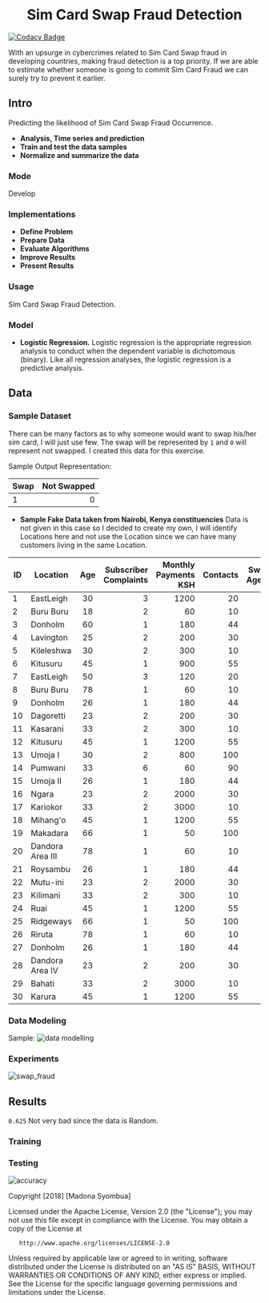<h1 align="center"> Sim Card Swap Fraud Detection</h1>

[![Codacy Badge](https://api.codacy.com/project/badge/Grade/a7e80990559246c9b3e98782a42c241f)](https://www.codacy.com/project/syombuamadona/Sim-Card-Fraud-Detection./dashboard?utm_source=github.com&amp;utm_medium=referral&amp;utm_content=Madonahs/Sim-Card-Fraud-Detection.&amp;utm_campaign=Badge_Grade_Dashboard)

With an upsurge in cybercrimes related to Sim Card Swap fraud in developing countries, making fraud detection is a top priority. If we are able to estimate whether someone is going to commit Sim Card Fraud we can surely try to prevent it earlier. 


## Intro

Predicting the likelihood of Sim Card Swap Fraud Occurrence.
* **Analysis, Time series and prediction**
* **Train and test the data samples**
* **Normalize and summarize the data**

### Mode
Develop

### Implementations

* **Define Problem**
* **Prepare Data**
* **Evaluate Algorithms**
* **Improve Results**
* **Present Results**

### Usage

Sim Card Swap Fraud Detection.

### Model

* **Logistic Regression.** Logistic regression is the appropriate regression analysis to conduct when the dependent variable is dichotomous (binary). Like all regression analyses, the logistic regression is a predictive analysis.


## Data

### Sample Dataset

There can be many factors as to why someone would want to swap his/her sim card, I will just use few. The swap will be represented by 
```1``` and 
```0``` will represent not swapped. I created this data for this exercise.

Sample Output Representation: 

Swap | Not Swapped|
|------ |------:|
|1 | 0|

* **Sample Fake Data taken from Nairobi, Kenya constituencies**
Data is not given in this case so I decided to create my own, I will identify Locations here and not use the Location since we can have many customers living in the same Location.  

ID| Location                  | Age           | Subscriber Complaints   | Monthly Payments KSH |  Contacts |Swap Agent |
| ------------- | -------------         |:--------------------: | ----------------: | ---------------:| ---------------:| ---------------:|
|1|EastLeigh              |30                     | 3            |1200               |20| 0|
|2|Buru Buru              |18                     | 2          |60               |10 | 1|
|3|Donholm                |60                     | 1            |180               |44| 0|
|4|Lavington              |25                     | 2            |200               |30|0|
|5|Kileleshwa             |30                     | 2           |300               |10|1|
|6|Kitusuru               |45                     | 1            |900               |55|0|
|7|EastLeigh              |50                     | 3            |120               |20| 0|
|8|Buru Buru              |78                     | 1          |60               |10 | 1|
|9|Donholm                |26                     | 1            |180               |44| 0|
|10|Dagoretti            |23                     | 2            |200               |30|0|
|11|Kasarani             |33                     | 2            |300               |10|1|
|12|Kitusuru               |45                     | 1            |1200               |55|0|
|13|Umoja I              |30                     |2             |800               |100| 0|
|14|Pumwani              |33                     | 6           |60               |90 | 1|
|15|Umoja II              |26                     | 1            |180               |44| 0|
|16|Ngara            |23                     | 2            |2000               |30|0|
|17|Kariokor              |33                     | 2            |3000               |10|1|
|18|Mihang'o             |45                     | 1            |1200               |55|0|
|19|Makadara             |66                     |1              |50               |100| 0|
|20|Dandora Area III            |78                     | 1           |60               |10 | 1|
|21|Roysambu              |26                     | 1            |180               |44| 0|
|22|Mutu-ini            |23                     | 2           |2000               |30|0|
|23|Kilimani              |33                     | 2            |300               |10|1|
|24|Ruai             |45                     | 1           |1200               |55|0|
|25|Ridgeways            |66                     |1              |50               |100| 0|
|26|Riruta             |78                     | 1           |60               |10 | 1|
|27|Donholm              |26                     | 1           |180               |44| 0|
|28|Dandora Area IV          |23                     | 2            |200               |30|0|
|29|Bahati             |33                     | 2          |3000               |10|1|
|30|Karura              |45                     | 1            |1200               |55|0|



### Data Modeling 
Sample:
![data modelling](https://user-images.githubusercontent.com/11560987/43804440-aa75f892-9a61-11e8-9d0c-e5201c2cfd3d.PNG)

### Experiments
![swap_fraud](https://user-images.githubusercontent.com/11560987/43934745-60242a14-9c16-11e8-9fe9-97de48961f1e.png)

## Results
```0.625``` Not very bad since the data is Random.

### Training

### Testing
![accuracy](https://user-images.githubusercontent.com/11560987/43934719-45b24116-9c16-11e8-9c7d-2cb442dba257.png)





 Copyright [2018] [Madona Syombua]

   Licensed under the Apache License, Version 2.0 (the "License");
   you may not use this file except in compliance with the License.
   You may obtain a copy of the License at

       http://www.apache.org/licenses/LICENSE-2.0

   Unless required by applicable law or agreed to in writing, software
   distributed under the License is distributed on an "AS IS" BASIS,
   WITHOUT WARRANTIES OR CONDITIONS OF ANY KIND, either express or implied.
   See the License for the specific language governing permissions and
   limitations under the License.
